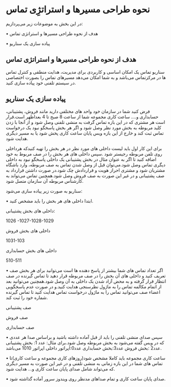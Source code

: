 
# نحوه طراحی مسیرها و استراتژِی تماس

در این بخش به موضوعات زیر می‌پردازیم:

•	هدف از نحوه طراحی مسیرها و استراتژی تماس 

•	پیاده سازی یک سناریو

## هدف از نحوه طراحی مسیرها و استراتژی تماس

سناریو تماس یک امکان اساسی و کاربردی برای مدیریت، هدایت منطقی و کنترل تماس ها در مرکزتماس می‌باشد و به شما امکان می‌دهد مسیرهای تماس را بصورت اختصاصی در سیستم تلفنی خود پیاده سازی کنید.

## پیاده سازی یک سناریو

فرض کنید شما در سازمان خود واحد های مختلفی دارید مانند فروش، پشتیبانی، حسابداری و.... ساعت کاری مجموعه شما از ساعت 8 صبح تا 4 بعداظهر است.قرار است هر مشتری که در این بازه تماس گرفت به منشی تلفنی وصل شود و از آنجا با زدن کلید مربوطه به بخش مورد نظر وصل شود و اگر هر بخش پاسخگو نبود یک درخواست تماس ثبت کند و خارج از این بازه ویس پایان ساعت کاری پخش شود یا به مسیر دیگری هدایت شود.

برای این کار اول باید لیست داخلی های مورد نظر در هر بخش را تهیه کنیدکه هرداخلی روی تلفن مربوطه رجیستر شود .سپس داخلی های هر بخش را در صف مربوط به خود اضافه کنید تا اگر به عنوان مثال در بخش پشتیبانی یک داخلی پاسخگو نبود به داخلی دیگری تماس وصل شود.می‌توان قبل از وصل شدن تماس به صف مربوطه، وارد باشگاه مشتریان شود و مشتری احراز هویت و قراردادش چک شود.در صورت داشتن قرارداد به صف پشتیبانی و در غیر این صورت به صف فروش وصل شود.همچنین تماس می‌تواند به کارشناس مربوطه آن سازمان متصل شود.

سناریو به صورت زیر پیاده سازی می‌شود:

•	ابتدا داخلی های هر بخش را باید مشخص کنید.

داخلی های بخش پشتیبانی:

1026 -1027-1028-1029

داخلی های بخش فروش

1031-103

داخلی های بخش حسابداری

510-511

•	اگر تعداد تماس های شما بیشتر از پاسخ دهنده ها است می‌توانید برای هر بخش صف تعریف کنید و داخلی های آن بخش را در صف مربوطه قرار دهید تا تماس گیرنده در صف انتظار قرار گرفته و به محض آزاد شدن یک داخلی به آن وصل شود.همچنین می‌توانید بعد از اتمام مکالمه تماس را به ماژول نظرسنجی هدایت کنید.و در صورت عدم پاسخگویی اعضاء صف می‌توانید تماس را به ماژول درخواست تماس هدایت کنید تا تماس گیرنده شماره خود را ثبت کند.

صف پشتیبانی

صف فروش

صف حسابداری

•	سپس صدای منشی تلفنی را باید از قبل آماده داشته باشید و براساس صدا هر عددی که در ویس گفته می‌شود به بخش مربوطه وصل ‌شود.برای مثال:
عدد 1: بخش پشتیبانی
عدد2 :بخش فروش
عدد3:بخش حسابداری
عدد0:اپراتور
داخلی اپراتور 1010 می‌باشد.

•	ساعت کاری مجموعه باید کاملا مشخص شود(روزهای کاری مجموعه و ساعت کاری)تا تماس های شما در این بازه زمانی به منشی تلفنی و در غیر این صورت به مسیر دیگری که می‌تواند شامل صدای پایان ساعت کاری و... هدایت شود.

•	صدای پایان ساعت کاری و تمام صداهای مدنظر روی ویندوز سرور آماده گذاشته شود.


